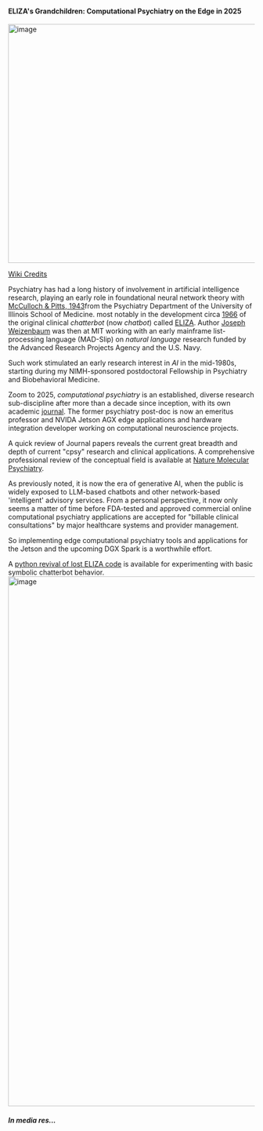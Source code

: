 #### ELIZA's Grandchildren: Computational Psychiatry on the Edge in 2025

<img width="751" height="487" alt="image" src="https://github.com/user-attachments/assets/b8ed214e-4929-4e5d-9ab1-9514990c97bb" />

[Wiki Credits](https://commons.m.wikimedia.org/wiki/File:ELIZA_conversation.png#mw-jump-to-license)


Psychiatry has had a long history of involvement in artificial intelligence research, playing an early role in foundational neural network theory with [McCulloch & Pitts, 1943](https://home.csulb.edu/~cwallis/382/readings/482/mccolloch.logical.calculus.ideas.1943.pdf)from the Psychiatry Department of the University of Illinois School of Medicine.
most notably in the development circa [1966](https://dl.acm.org/doi/10.1145/365153.365168) of the original clinical *chatterbot* (now *chatbot*) called [ELIZA](https://en.m.wikipedia.org/wiki/ELIZA). Author [Joseph Weizenbaum](https://en.m.wikipedia.org/wiki/Joseph_Weizenbaum) was then at MIT working with an early mainframe list-processing language (MAD-Slip) on *natural language* research funded by the Advanced Research Projects Agency and the U.S. Navy.

Such work stimulated an early research interest in *AI* in the mid-1980s, starting during my NIMH-sponsored postdoctoral Fellowship in Psychiatry and Biobehavioral Medicine.

Zoom to 2025, *computational psychiatry* is an established, diverse research sub-discipline after more than a decade since inception, with its own academic [journal](https://cpsyjournal.org). The former psychiatry post-doc is now an emeritus professor and NVIDA Jetson AGX edge applications and hardware integration developer working on computational neuroscience projects.

A quick review of Journal papers reveals the current great breadth and depth of current "cpsy" research and clinical applications. A comprehensive professional review of the conceptual field is available at [Nature Molecular Psychiatry](https://www.nature.com/articles/s41380-022-01743-z.pdf).

As previously noted, it is now the era of generative AI, when the public is widely exposed to LLM-based chatbots and other network-based 'intelligent' advisory services.  From a personal perspective, it now only seems a matter of time before FDA-tested and approved commercial online computational psychiatry applications are accepted for "billable clinical consultations" by major healthcare systems and provider management.

So implementing edge computational psychiatry tools and applications for the Jetson and the upcoming DGX Spark is a worthwhile effort.

A [python revival of lost ELIZA code](https://github.com/wadetb/eliza) is available for experimenting with basic symbolic chatterbot behavior.
<img width="1920" height="1080" alt="image" src="https://github.com/user-attachments/assets/76c5cb33-7525-455c-aa02-f5695e4b9255" />


##### In media res...
